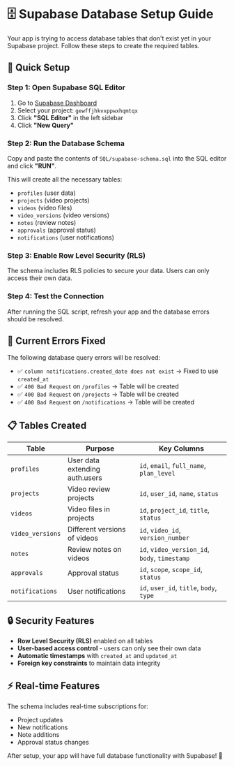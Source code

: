 # 🗄️ Supabase Database Setup Guide

Your app is trying to access database tables that don't exist yet in your Supabase project. Follow these steps to create the required tables.

## 🔧 Quick Setup

### Step 1: Open Supabase SQL Editor
1. Go to [Supabase Dashboard](https://supabase.com/dashboard)
2. Select your project: `gewffjhkvxppwxhqmtqx`
3. Click **"SQL Editor"** in the left sidebar
4. Click **"New Query"**

### Step 2: Run the Database Schema
Copy and paste the contents of `SQL/supabase-schema.sql` into the SQL editor and click **"RUN"**.

This will create all the necessary tables:
- `profiles` (user data)
- `projects` (video projects)
- `videos` (video files)
- `video_versions` (video versions)
- `notes` (review notes)
- `approvals` (approval status)
- `notifications` (user notifications)

### Step 3: Enable Row Level Security (RLS)
The schema includes RLS policies to secure your data. Users can only access their own data.

### Step 4: Test the Connection
After running the SQL script, refresh your app and the database errors should be resolved.

## 🚨 Current Errors Fixed

The following database query errors will be resolved:
- ✅ `column notifications.created_date does not exist` → Fixed to use `created_at`
- ✅ `400 Bad Request` on `/profiles` → Table will be created
- ✅ `400 Bad Request` on `/projects` → Table will be created  
- ✅ `400 Bad Request` on `/notifications` → Table will be created

## 📋 Tables Created

| Table | Purpose | Key Columns |
|-------|---------|-------------|
| `profiles` | User data extending auth.users | `id`, `email`, `full_name`, `plan_level` |
| `projects` | Video review projects | `id`, `user_id`, `name`, `status` |
| `videos` | Video files in projects | `id`, `project_id`, `title`, `status` |
| `video_versions` | Different versions of videos | `id`, `video_id`, `version_number` |
| `notes` | Review notes on videos | `id`, `video_version_id`, `body`, `timestamp` |
| `approvals` | Approval status | `id`, `scope`, `scope_id`, `status` |
| `notifications` | User notifications | `id`, `user_id`, `title`, `body`, `type` |

## 🔒 Security Features

- **Row Level Security (RLS)** enabled on all tables
- **User-based access control** - users can only see their own data
- **Automatic timestamps** with `created_at` and `updated_at`
- **Foreign key constraints** to maintain data integrity

## ⚡ Real-time Features

The schema includes real-time subscriptions for:
- Project updates
- New notifications
- Note additions
- Approval status changes

After setup, your app will have full database functionality with Supabase! 🎉
